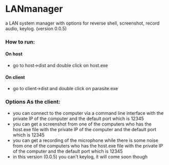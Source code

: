 # LANmanager
a LAN system manager with options for reverse shell, screenshot, record audio, keylog. (version 0.0.5)

### How to run:
#### On host
 - go to host->dist and double click on host.exe
#### On client
 - go to client->dist and double click on parasite.exe
### Options As the client:
 - you can connect to the computer via a command line interface with the private IP of the computer and the default port which is 12345
 - you can get a screenshot from one of the computers who has the host.exe file with the private IP of the computer and the default port which is 12345
 - you can get a recording of the microphone while there is some noise from one of the computers who has the host.exe file with the private IP of the computer and the default port which is 12345
 - in this version (0.0.5) you can't keylog, it will come soon though
